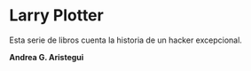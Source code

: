 # Larry Plotter

Esta serie de libros cuenta la historia de un hacker excepcional.

**Andrea G. Aristegui**
